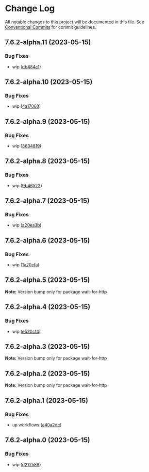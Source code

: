 # Change Log

All notable changes to this project will be documented in this file.
See [Conventional Commits](https://conventionalcommits.org) for commit guidelines.

## 7.6.2-alpha.11 (2023-05-15)


### Bug Fixes

* wip ([db484c1](https://github.com/SocialGouv/docker/commit/db484c1c3ede3ed6e2f86fc27bcf63c010793508))





## 7.6.2-alpha.10 (2023-05-15)


### Bug Fixes

* wip ([4a17060](https://github.com/SocialGouv/docker/commit/4a1706073723fe31f062edc097e2e179a27ae712))





## 7.6.2-alpha.9 (2023-05-15)


### Bug Fixes

* wip ([3634819](https://github.com/SocialGouv/docker/commit/3634819e73c82b3fcd8765c6513665544ecdc3a7))





## 7.6.2-alpha.8 (2023-05-15)


### Bug Fixes

* wip ([9b46523](https://github.com/SocialGouv/docker/commit/9b465232f5141945142a6e713cfe048489810711))





## 7.6.2-alpha.7 (2023-05-15)


### Bug Fixes

* wip ([a20ea3b](https://github.com/SocialGouv/docker/commit/a20ea3b4a08bc9e48744ee92af1ae182aed0cdfa))





## 7.6.2-alpha.6 (2023-05-15)


### Bug Fixes

* wip ([1a20cfa](https://github.com/SocialGouv/docker/commit/1a20cfab512641823c2bd737113bbda75da5b5aa))





## 7.6.2-alpha.5 (2023-05-15)

**Note:** Version bump only for package wait-for-http





## 7.6.2-alpha.4 (2023-05-15)


### Bug Fixes

* wip ([e520c14](https://github.com/SocialGouv/docker/commit/e520c14d8b542147f38df6614f003e0a35e24830))





## 7.6.2-alpha.3 (2023-05-15)

**Note:** Version bump only for package wait-for-http





## 7.6.2-alpha.2 (2023-05-15)

**Note:** Version bump only for package wait-for-http





## 7.6.2-alpha.1 (2023-05-15)


### Bug Fixes

* up workflows ([a40a2dc](https://github.com/SocialGouv/docker/commit/a40a2dc58996f8b08a8dd58f4af94c11404120ba))





## 7.6.2-alpha.0 (2023-05-15)


### Bug Fixes

* wip ([d212588](https://github.com/SocialGouv/docker/commit/d212588d02c022d92a1a76a11217ba8d176a0ca9))
